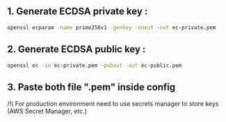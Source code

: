 ## 1. Generate ECDSA private key :

```bash
openssl ecparam -name prime256v1 -genkey -noout -out ec-private.pem
```

## 2. Generate ECDSA public key :

```bash
openssl ec -in ec-private.pem -pubout -out ec-public.pem
```

## 3. Paste both file ".pem" inside config

/!\ For production environment need to use secrets manager to store keys (AWS Secret Manager, etc.)
